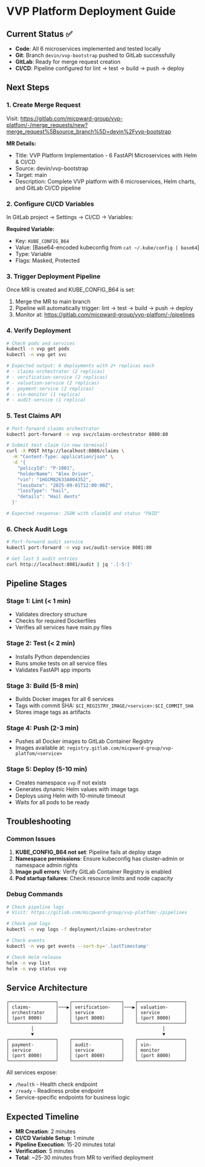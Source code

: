 # VVP Platform Deployment Guide

## Current Status ✅
- **Code**: All 6 microservices implemented and tested locally
- **Git**: Branch `devin/vvp-bootstrap` pushed to GitLab successfully
- **GitLab**: Ready for merge request creation
- **CI/CD**: Pipeline configured for lint → test → build → push → deploy

## Next Steps

### 1. Create Merge Request
Visit: https://gitlab.com/micpward-group/vvp-platfom/-/merge_requests/new?merge_request%5Bsource_branch%5D=devin%2Fvvp-bootstrap

**MR Details:**
- Title: VVP Platform Implementation - 6 FastAPI Microservices with Helm & CI/CD
- Source: devin/vvp-bootstrap
- Target: main
- Description: Complete VVP platform with 6 microservices, Helm charts, and GitLab CI/CD pipeline

### 2. Configure CI/CD Variables
In GitLab project → Settings → CI/CD → Variables:

**Required Variable:**
- Key: `KUBE_CONFIG_B64`
- Value: [Base64-encoded kubeconfig from `cat ~/.kube/config | base64`]
- Type: Variable
- Flags: Masked, Protected

### 3. Trigger Deployment Pipeline
Once MR is created and KUBE_CONFIG_B64 is set:
1. Merge the MR to main branch
2. Pipeline will automatically trigger: lint → test → build → push → deploy
3. Monitor at: https://gitlab.com/micpward-group/vvp-platfom/-/pipelines

### 4. Verify Deployment
```bash
# Check pods and services
kubectl -n vvp get pods
kubectl -n vvp get svc

# Expected output: 6 deployments with 2+ replicas each
# - claims-orchestrator (2 replicas)
# - verification-service (2 replicas) 
# - valuation-service (2 replicas)
# - payment-service (2 replicas)
# - vin-monitor (1 replica)
# - audit-service (1 replica)
```

### 5. Test Claims API
```bash
# Port-forward claims orchestrator
kubectl port-forward -n vvp svc/claims-orchestrator 8080:80

# Submit test claim (in new terminal)
curl -X POST http://localhost:8080/claims \
  -H "Content-Type: application/json" \
  -d '{
    "policyId": "P-1001",
    "holderName": "Alex Driver",
    "vin": "1HGCM82633A004352",
    "lossDate": "2025-09-01T12:00:00Z",
    "lossType": "hail",
    "details": "Hail dents"
  }'

# Expected response: JSON with claimId and status "PAID"
```

### 6. Check Audit Logs
```bash
# Port-forward audit service
kubectl port-forward -n vvp svc/audit-service 8081:80

# Get last 5 audit entries
curl http://localhost:8081/audit | jq '.[-5:]'
```

## Pipeline Stages

### Stage 1: Lint (< 1 min)
- Validates directory structure
- Checks for required Dockerfiles
- Verifies all services have main.py files

### Stage 2: Test (< 2 min)
- Installs Python dependencies
- Runs smoke tests on all service files
- Validates FastAPI app imports

### Stage 3: Build (5-8 min)
- Builds Docker images for all 6 services
- Tags with commit SHA: `$CI_REGISTRY_IMAGE/<service>:$CI_COMMIT_SHA`
- Stores image tags as artifacts

### Stage 4: Push (2-3 min)
- Pushes all Docker images to GitLab Container Registry
- Images available at: `registry.gitlab.com/micpward-group/vvp-platfom/<service>`

### Stage 5: Deploy (5-10 min)
- Creates namespace `vvp` if not exists
- Generates dynamic Helm values with image tags
- Deploys using Helm with 10-minute timeout
- Waits for all pods to be ready

## Troubleshooting

### Common Issues
1. **KUBE_CONFIG_B64 not set**: Pipeline fails at deploy stage
2. **Namespace permissions**: Ensure kubeconfig has cluster-admin or namespace admin rights
3. **Image pull errors**: Verify GitLab Container Registry is enabled
4. **Pod startup failures**: Check resource limits and node capacity

### Debug Commands
```bash
# Check pipeline logs
# Visit: https://gitlab.com/micpward-group/vvp-platfom/-/pipelines

# Check pod logs
kubectl -n vvp logs -f deployment/claims-orchestrator

# Check events
kubectl -n vvp get events --sort-by='.lastTimestamp'

# Check Helm release
helm -n vvp list
helm -n vvp status vvp
```

## Service Architecture

```
┌─────────────────┐    ┌──────────────────┐    ┌─────────────────┐
│ claims-         │───▶│ verification-    │───▶│ valuation-      │
│ orchestrator    │    │ service          │    │ service         │
│ (port 8000)     │    │ (port 8000)      │    │ (port 8000)     │
└─────────────────┘    └──────────────────┘    └─────────────────┘
         │                                               │
         ▼                                               ▼
┌─────────────────┐    ┌──────────────────┐    ┌─────────────────┐
│ payment-        │    │ audit-           │    │ vin-            │
│ service         │    │ service          │    │ monitor         │
│ (port 8000)     │    │ (port 8000)      │    │ (port 8000)     │
└─────────────────┘    └──────────────────┘    └─────────────────┘
```

All services expose:
- `/health` - Health check endpoint
- `/ready` - Readiness probe endpoint
- Service-specific endpoints for business logic

## Expected Timeline
- **MR Creation**: 2 minutes
- **CI/CD Variable Setup**: 1 minute  
- **Pipeline Execution**: 15-20 minutes total
- **Verification**: 5 minutes
- **Total**: ~25-30 minutes from MR to verified deployment
